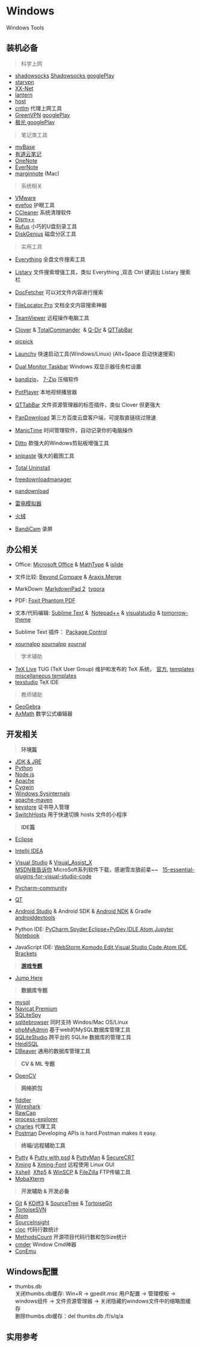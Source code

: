 # Windows
Windows Tools

## 装机必备

> 科学上网
 
- [shadowsocks](https://github.com/shadowsocks) [Shadowsocks googlePlay](https://play.google.com/store/search?q=Shadowsocks)
- [starvpn](http://starvpnapp.com/)
- [XX-Net](https://github.com/XX-net/XX-Net) 
- [lantern](https://www.getlantern.org/)  
- [host](https://laod.cn/hosts)
- [cntlm](http://cntlm.sourceforge.net) 代理上网工具
- [GreenVPN](https://github.com/newbreedlimited/greenvpn) [googlePlay](https://play.google.com/store/search?q=greenvpn)
- [极光 googlePlay](https://play.google.com/store/search?q=%E6%9E%81%E5%85%89)

> 笔记类工具

- [myBase](http://www.wjjsoft.com/mybase.html)  
- [有道云笔记](http://note.youdao.com/)
- [OneNote](http://www.onenote.com/)
- [EverNote](https://evernote.com/)
- [marginnote](https://www.marginnote.com/)  (Mac)

> 系统相关

- [VMware](http://www.vmware.com/cn.html)  
- [eyefoo](http://eyefoo.com/) 护眼工具
- [CCleaner](https://www.piriform.com/ccleaner) 系统清理软件
- [Dism++](https://www.chuyu.me/zh-Hans/index.html) 
- [Rufus](https://rufus.akeo.ie/) 小巧的U盘刻录工具
- [DiskGenius](http://www.diskgenius.net/) 磁盘分区工具

> 实用工具

- [Everything](http://www.voidtools.com/) 全盘文件搜索工具   
- [Listary](http://www.listary.com/) 文件搜索增强工具，类似 Everything ,双击 Ctrl 键调出 Listary 搜索栏  
- [DocFetcher](http://docfetcher.sourceforge.net/en/download.html)  可以对文件内容进行搜索  
- [FileLocator Pro](https://www.mythicsoft.com/filelocatorpro/) 文档全文内容搜索神器


- [TeamViewer](https://www.teamviewer.com/zhCN/) 远程操作电脑工具
- [Clover](http://ejie.me/) & [TotalCommander](http://www.ghisler.com/)  & [Q-Dir](http://www.softwareok.com/?Download=Q-Dir) & [QTTabBar](http://qttabbar.sourceforge.net/) 
- [picpick](http://ngwin.com/picpick)
- [Launchy](https://www.launchy.net/)  快速启动工具(Windows/Linux)  (Alt+Space 启动快速搜索)
- [Dual Monitor Taskbar](https://dual-monitor-taskbar.en.softonic.com)  Windows 双显示器任务栏设置
- [bandizip](https://www.bandisoft.com/bandizip/)， [7-Zip](https://www.7-zip.org/) 压缩软件
- [PotPlayer](https://potplayer.daum.net/) 本地视频播放器
- [QTTabBar](http://qttabbar.sourceforge.net/) 文件资源管理器的标签插件，类似 Clover 但更强大
- [PanDownload](https://pandownload.com/faq/about.html) 第三方百度云盘客户端，可提取直链绕过限速
- [ManicTime](https://www.manictime.com) 时间管理软件，自动记录你的电脑操作
- [Ditto](https://ditto-cp.sourceforge.io)  款强大的Windows剪贴板增强工具
- [snipaste](https://zh.snipaste.com)  强大的截图工具
- [Total Uninstall](https://www.martau.com/uninstaller-download.php)
- [freedownloadmanager](https://www.freedownloadmanager.org/zh/)
- [pandownload](https://pandownload.com/)
- [雷电模拟器](https://www.ldmnq.com/)
- [火绒](https://www.huorong.cn)
- [BandiCam](https://www.bandicam.cn/) 录屏

## 办公相关
 
- Office: [Microsoft Office](https://www.microsoft.com/zh-cn)  &  [MathType](http://www.mathtype.cn/) & [islide](https://www.islide.cc/)

- 文件比较: [Beyond Compare](http://www.scootersoftware.com/) & [Araxis.Merge](https://www.araxis.com/merge/index.en)

- MarkDown: [MarkdownPad 2](http://www.markdownpad.com/)  [typora](https://www.typora.io/)

- PDF: [Foxit Phantom PDF](http://www.foxitsoftware.cn/products/sdk/phantomPDF_plugin/feature.php)

- 文本/代码编辑: [Sublime Text](http://www.sublimetext.com/)  &  [Notepad++](https://notepad-plus-plus.org/) & [visualstudio](https://code.visualstudio.com/) & [tomorrow-theme](https://github.com/chriskempson/tomorrow-theme)    

- Sublime Text 插件：  [Package Control](https://packagecontrol.io/installation)

- [xournalpp](https://github.com/xournalpp/xournalpp)   [xournalpp](https://xournalpp.github.io/)   [xournal](http://xournal.sourceforge.net/)

> 学术辅助

- [TeX Live](https://liam0205.me/texlive/)   TUG (TeX User Group) 维护和发布的 TeX 系统， [官方]( https://tug.org/texlive/), [templates](https://www.overleaf.com/latex/templates/)  [miscellaneous templates](http://www.latextemplates.com/cat/miscellaneous)
- [texstudio](https://www.texstudio.org) TeX IDE

> 教师辅助

- [GeoGebra](https://www.geogebra.org/?lang=zh_CN) 
- [AxMath](http://www.amyxun.com/) 数学公式编辑器

## 开发相关

> **环境篇**

- [JDK & JRE](https://www.java.com/zh_CN/)
- [Python](https://www.python.org/)
- [Node.js](https://nodejs.org/en/)
- [Apache](http://www.apache.org/)
- [Cygwin](http://www.cygwin.com/)
- [Windows Sysinternals](https://technet.microsoft.com/en-us/sysinternals/bb842062.aspx)
- [apache-maven](http://maven.apache.org/download.cgi)
- [keystore](http://keystore-explorer.org/downloads.html) 证书导入管理
- [SwitchHosts](https://github.com/oldj/SwitchHosts) 用于快速切换 hosts 文件的小程序

> **IDE篇**

- [Eclipse](https://www.eclipse.org/downloads/)
- [Intellij IDEA](http://www.jetbrains.com/idea/)
- [Visual Studio](https://www.visualstudio.com/)  & [Visual_Assist_X](http://www.wholetomato.com/)   
[MSDN我告诉你](http://msdn.itellyou.cn/) MicroSoft系列软件下载，感谢雪龙狼前辈~~   
[15-essential-plugins-for-visual-studio-code](https://tutorialzine.com/2017/06/15-essential-plugins-for-visual-studio-code)    

- [Pycharm-community](http://www.jetbrains.com/pycharm/)
- [QT](https://www.qt.io/)
- [Android Studio](https://developer.android.com/studio/index.html) & Android SDK & [Android NDK](https://developer.android.com/ndk/index.html) & Gradle   
 [androiddevtools](http://www.androiddevtools.cn/)

- Python IDE: [PyCharm](https://www.jetbrains.com/pycharm/),[Spyder](https://pythonhosted.org/spyder/),[Eclipse+PyDev](http://www.pydev.org),[IDLE](https://docs.python.org/3/library/idle.html),[Atom](https://atom.io),[Jupyter Notebook](http://jupyter.org)

- JavaScript IDE:  [WebStorm](https://www.jetbrains.com/webstorm/),[Komodo Edit](https://www.activestate.com/komodo-edit),[Visual Studio Code](https://code.visualstudio.com),[Atom IDE](https://ide.atom.io), [Brackets](http://brackets.io)


> **[游戏专题](https://github.com/skyseraph/Soft-Tools/blob/master/docs/Game.md)**

- [Jump Here](https://github.com/skyseraph/Soft-Tools/blob/master/docs/Game.md)

> **数据库专题**

- [mysql](https://www.mysql.com/)
- [Navicat Premium](http://www.navicat.com.cn)
- [SQLiteSpy](http://www.softpedia.com/get/Internet/Servers/Database-Utils/SQLiteSpy.shtml)
- [sqlitebrowser](https://github.com/sqlitebrowser/sqlitebrowser) 同时支持 Windos/Mac OS/Linux 
- [phpMyAdmin](https://www.phpmyadmin.net/) 基于web的MySQL数据库管理工具
- [SQLiteStudio](https://sqlitestudio.pl/index.rvt) 跨平台的 SQLite 数据库的管理工具
- [HeidiSQL](https://www.heidisql.com/)
- [DBeaver](http://dbeaver.jkiss.org/download/)  通用的数据库管理工具

> **CV & ML 专题**

- [OpenCV](http://opencv.org/)

> **网络抓包**

- [fiddler](http://www.telerik.com/fiddler) 
- [Wireshark](https://www.wireshark.org/)
- [RawCap](http://www.netresec.com/?page=RawCap) 
- [process-explorer](https://docs.microsoft.com/en-us/sysinternals/downloads/process-explorer)
- [charles](https://www.charlesproxy.com/)  代理工具
- [Postman](https://www.getpostman.com/apps) Developing APIs is hard.Postman makes it easy.

> **终端/远程辅助工具**

- [Putty](http://www.putty.org/) & [Putty with psd](https://unmi.cc/wp-content/uploads/2010/06/putty_v6.0.rar) & [PuttyMan](http://www.softpedia.com/get/Network-Tools/Telnet-SSH-Clients/PuttyMan.shtml) & [SecureCRT](https://www.vandyke.com/download/securecrt/download.html)    
- [Xming](https://nchc.dl.sourceforge.net/project/xming/Xming/6.9.0.31/Xming-6-9-0-31-setup.exe) & [Xming-Font](https://nchc.dl.sourceforge.net/project/xming/Xming-fonts/7.7.0.10/Xming-fonts-7-7-0-10-setup.exe) 远程使用 Linux GUI    
- [Xshell](http://www.netsarang.com/products/xsh_overview.html)  [Xftp5](https://www.netsarang.com/products/xfp_overview.html) & [WinSCP](https://winscp.net/eng/docs/lang:chs) & [FileZilla](https://filezilla-project.org/) FTP传输工具     
- [MobaXterm](https://mobaxterm.mobatek.net)  

> **开发辅助 & 开发必备**

- [Git](https://git-scm.com/) & [KDiff3](http://kdiff3.sourceforge.net/) & [SourceTree](https://www.sourcetreeapp.com/) & [TortoiseGit](https://tortoisegit.org/)
- [TortoiseSVN](https://tortoisesvn.net/)
- [Atom](https://atom.io/) 
- [SourceInsight](https://www.sourceinsight.com/)
- [cloc](http://cloc.sourceforge.net/) 代码行数统计
- [MethodsCount](http://www.methodscount.com/) 开源项目代码行数和包Size统计
- [cmder](https://cmder.net/) Window Cmd神器
- [ConEmu](https://conemu.github.io/)


## Windows配置

- thumbs.db  
关闭thumbs.db缓存: Win+R -> gpedit.msc 用户配置 -> 管理模板 -> windows组件 -> 文件资源管理器 -> 关闭隐藏的windows文件中的缩略图缓存    
删除thumbs.db缓存：del thumbs.db /f/s/q/a    

## 实用参考  




